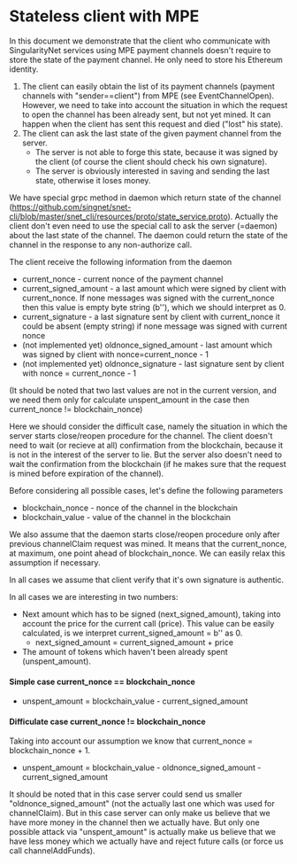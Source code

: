 # Stateless client with MPE
In this document we demonstrate that the client who communicate with SingularityNet services using MPE payment channels doesn't
require to store the state of the payment channel. He only need to store his Ethereum identity.  
 
1. The client can easily obtain the list of its payment channels (payment channels with "sender==client") from MPE (see EventChannelOpen). However, we need to take into account the situation in which the request to open the channel has been already sent, but not yet mined. It can happen when the client has sent this request and died ("lost" his state).
2. The client can ask the last state of the given payment channel from the server.
    * The server is not able to forge this state, because it was signed by the client (of course the client should check his own signature).
    * The server is obviously interested in saving and sending the last state, otherwise it loses money.

We have special grpc method in daemon which return state of the channel (https://github.com/singnet/snet-cli/blob/master/snet_cli/resources/proto/state_service.proto). Actually the client don't even need to use the special call to ask the server (=daemon) about the last state of the channel. The daemon could return the state of the channel in the response to any non-authorize call. 

The client receive the following information from the daemon
* current_nonce - current nonce of the payment channel
* current_signed_amount -  a last amount which were signed by client with current_nonce. If none messages was signed with the current_nonce then this value is empty byte string (b''), which we should interpret as 0.
* current_signature - a last signature sent by client with current_nonce it could be absent (empty string) if none message was signed with current nonce
* (not implemented yet) oldnonce_signed_amount - last amount which was signed by client with nonce=current_nonce - 1
* (not implemented yet) oldnonce_signature - last signature sent by client with nonce = current_nonce - 1

(It should be noted that two last values are not in the current version, and we need them only for calculate unspent_amount in the case then current_nonce != blockchain_nonce)

Here we should consider the difficult case, namely the situation in which the server starts close/reopen procedure for the channel.
The client doesn't need to wait (or recieve at all) confirmation from the blockchain, because it is not in the interest of the server to lie. But the server also doesn't need to wait the confirmation from the blockchain (if he makes sure that the request is mined before expiration of the channel).

Before considering all possible cases, let's define the following parameters
* blockchain_nonce - nonce of the channel in the blockchain
* blockchain_value - value of the channel in the blockchain

We also assume that the daemon starts close/reopen procedure only after previous channelClaim request was mined.
It means that the current_nonce, at maximum, one point ahead of blockchain_nonce. We can easily relax this assumption if necessary.   

In all cases we assume that client verify that it's own signature is authentic.  

In all cases we are interesting in two numbers:
* Next amount which has to be signed (next_signed_amount), taking into account the price for the current call (price). This value can be easily calculated, is we interpret current_signed_amount = b'' as 0.
    * next_signed_amount = current_signed_amount + price
* The amount of tokens which haven't been already spent (unspent_amount). 

#### Simple case current_nonce == blockchain_nonce
* unspent_amount = blockchain_value - current_signed_amount 

#### Difficulate case current_nonce != blockchain_nonce
Taking into account our assumption we know that current_nonce = blockchain_nonce + 1.
* unspent_amount = blockchain_value - oldnonce_signed_amount - current_signed_amount

It should be noted that in this case server could send us smaller "oldnonce_signed_amount" (not the actually last one which was used for channelClaim). But in this case server can only make us believe that we have more money in the channel then we actually have. But only one possible attack via "unspent_amount" is actually make us believe that we have less money which we actually have and reject future calls (or force us call channelAddFunds).

